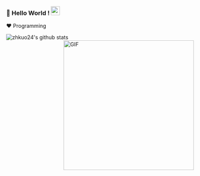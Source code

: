 ### 👋 Hello World !  <img src="https://github.com/TheDudeThatCode/TheDudeThatCode/blob/master/Assets/Earth.gif" width="24px">

  
:heart: Programming 




![zhkuo24's github stats](https://github-readme-stats.vercel.app/api?username=zhkuo24&show_icons=true&line_height=30)
 <img align="right" alt="GIF" src="https://media.giphy.com/media/836HiJc7pgzy8iNXCn/giphy.gif" width="350px" />

<!--
**zhkuo24/zhkuo24** is a ✨ _special_ ✨ repository because its `README.md` (this file) appears on your GitHub profile.

Here are some ideas to get you started:

- 🔭 I’m currently working on ...
- 🌱 I’m currently learning ...
- 👯 I’m looking to collaborate on ...
- 🤔 I’m looking for help with ...
- 💬 Ask me about ...
- 📫 How to reach me: ...
- 😄 Pronouns: ...
- ⚡ Fun fact: ...
-->
